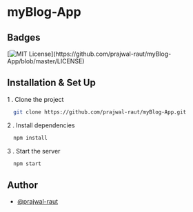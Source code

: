 
# myBlog-App


## Badges

[![MIT License](https://img.shields.io/apm/l/atomic-design-ui.svg?)](https://github.com/prajwal-raut/myBlog-App/blob/master/LICENSE)
  
## Installation & Set Up

1 . Clone the project

```bash
  git clone https://github.com/prajwal-raut/myBlog-App.git
```


2 . Install dependencies

```bash
  npm install
```

3 . Start the server

```bash
  npm start
```

  
## Author

- [@prajwal-raut](https://www.github.com/prajwal-raut)

  

